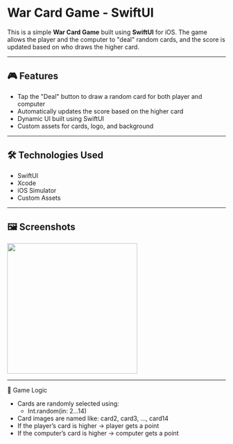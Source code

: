 # War Card Game - SwiftUI

This is a simple **War Card Game** built using **SwiftUI** for iOS. The game allows the player and the computer to "deal" random cards, and the score is updated based on who draws the higher card.

---

## 🎮 Features

- Tap the "Deal" button to draw a random card for both player and computer
- Automatically updates the score based on the higher card
- Dynamic UI built using SwiftUI
- Custom assets for cards, logo, and background

---

## 🛠️ Technologies Used

- SwiftUI
- Xcode
- iOS Simulator
- Custom Assets

---

## 🖼️ Screenshots

<img src="Images/Example.png" width="300" />

---


📝 Game Logic
-	Cards are randomly selected using:
    - Int.random(in: 2...14)
-	Card images are named like: card2, card3, …, card14
-	If the player’s card is higher → player gets a point
-	If the computer’s card is higher → computer gets a point
